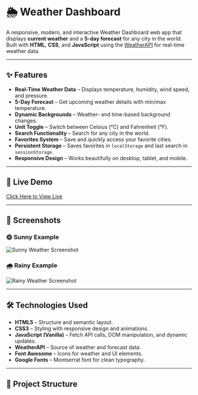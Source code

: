 # 🌦 Weather Dashboard

A responsive, modern, and interactive Weather Dashboard web app that displays **current weather** and a **5-day forecast** for any city in the world.  
Built with **HTML**, **CSS**, and **JavaScript** using the [WeatherAPI](https://www.weatherapi.com/) for real-time weather data.

---

## ✨ Features

- **Real-Time Weather Data** – Displays temperature, humidity, wind speed, and pressure.
- **5-Day Forecast** – Get upcoming weather details with min/max temperature.
- **Dynamic Backgrounds** – Weather- and time-based background changes.
- **Unit Toggle** – Switch between Celsius (°C) and Fahrenheit (°F).
- **Search Functionality** – Search for any city in the world.
- **Favorites System** – Save and quickly access your favorite cities.
- **Persistent Storage** – Saves favorites in `localStorage` and last search in `sessionStorage`.
- **Responsive Design** – Works beautifully on desktop, tablet, and mobile.

---

## 🚀 Live Demo

[Click Here to View Live](#) 

---

## 📸 Screenshots

### 🌞 Sunny Example
![Sunny Weather Screenshot]([https://via.placeholder.com/800x400.png?text=Sunny+Weather](https://github.com/Adityaraj86/Weather-App/blob/main/sunny.png))

### 🌧 Rainy Example
![Rainy Weather Screenshot]([https://via.placeholder.com/800x400.png?text=Rainy+Weather](https://github.com/Adityaraj86/Weather-App/blob/main/cloudy.png))

---

## 🛠 Technologies Used

- **HTML5** – Structure and semantic layout.
- **CSS3** – Styling with responsive design and animations.
- **JavaScript (Vanilla)** – Fetch API calls, DOM manipulation, and dynamic updates.
- **WeatherAPI** – Source of weather and forecast data.
- **Font Awesome** – Icons for weather and UI elements.
- **Google Fonts** – Montserrat font for clean typography.

---

## 📂 Project Structure

